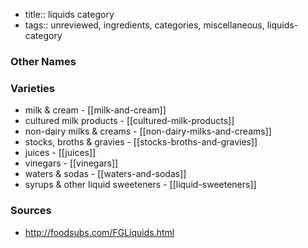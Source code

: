 - title:: liquids category
- tags:: unreviewed, ingredients, categories, miscellaneous, liquids-category


### Other Names


### Varieties

* milk & cream - [[milk-and-cream]]
* cultured milk products - [[cultured-milk-products]]
* non-dairy milks & creams - [[non-dairy-milks-and-creams]]
* stocks, broths & gravies - [[stocks-broths-and-gravies]]
* juices - [[juices]]
* vinegars - [[vinegars]]
* waters & sodas - [[waters-and-sodas]]
* syrups & other liquid sweeteners - [[liquid-sweeteners]]

### Sources
* http://foodsubs.com/FGLiquids.html
